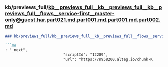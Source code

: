 ### kb/previews_full/kb__previews_full__kb__previews_full__kb__previews_full__flows__service-first__master-only@guest.har.part021.md.part001.md.part001.md.part002.md

```md
### kb/previews_full/kb__previews_full__kb__previews_full__flows__service-first__master-only@guest.har.part021.md.part001.md.part001.md (part 002)

```md
: "_next",
                          "scriptId": "12289",
                          "url": "https://n958200.alteg.io/chunk-K
```

```

```
